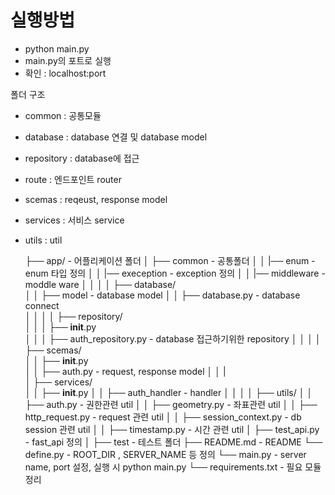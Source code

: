 
# 실행방법
 * python main.py
 * main.py의 포트로 실행
 * 확인 : localhost:port

폴더 구조
* common : 공통모듈
* database : database 연결 및 database model
* repository : database에 접근
* route : 엔드포인트 router
* scemas : reqeust, response model
* services : 서비스 service
* utils : util




   ├── app/                                 - 어플리케이션 폴더
   │   ├── common                           - 공통폴더
   │   │   |── enum                        - enum 타입 정의
   │   │   |── exeception                  - exception 정의
   │   │   |── middleware                  - moddle ware
   │   │   │
   │   ├── database/                  
   │   │   ├── model                        - database model
   │   │   ├── database.py                  - database connect          
   │   │   │
   │   ├── repository/                                
   │   │   │   ├── __init__.py              
   │   │   │   ├── auth_repository.py       - database 접근하기위한 repository 
   │   │   │
   │   ├── scemas/                                 
   │   │   ├── __init__.py              
   │   │   ├── auth.py                      - request, response model
   │   │   |    
   │   ├── services/         
   │   │   ├── __init__.py
   │   │   ├── auth_handler                 - handler
   │   │   │
   │   ├── utils/
   │   │   ├── auth.py                      - 권한관련 util
   │   │   ├── geometry.py                  - 좌표관련 util
   │   │   ├── http_request.py              - request 관련 util
   │   │   ├── session_context.py           - db session 관련 util
   │   │   ├── timestamp.py                 - 시간 관련 util
   │   ├── test_api.py                      - fast_api 정의
   │ 
   ├── test                                 - 테스트 폴더
   ├── README.md                            - README
   └── define.py                            - ROOT_DIR , SERVER_NAME 등 정의
   └── main.py                              - server name, port 설정, 실행 시 python main.py
   └── requirements.txt                     - 필요 모듈 정리

